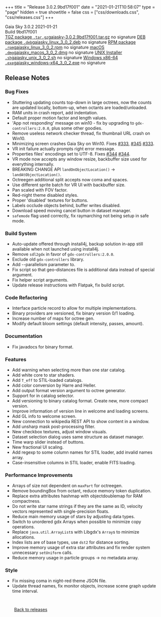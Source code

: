 +++
title = "Release 3.0.2.9bd17f001"
date = "2021-01-21T10:58:07"
type = "page"
hidden = true
showtitle = false
css = ["css/downloads.css", "css/releases.css"]
+++

<div class="download-container">
<div id="download-title">
<i class="gs-mdi-tag"></i>
Gaia Sky <span class="downloads-version">3.0.2</span> 
<time class="downloads-releasedate" datetime="2021-01-21T10:58:07" title="Published: 2021-01-21T10:58:07"><i class="gs-mdi-calendar"></i> 2021-01-21</time>
<div class="downloads-build">Build 9bd17f001</div></div>
<div class="download-section">
<a href="https://gaia.ari.uni-heidelberg.de/gaiasky/releases/3.0.2.9bd17f001/gaiasky-3.0.2.9bd17f001.tar.gz" class="download-button"><i class="gs-mdi-zip-box icon-button"></i> TGZ package <code>.tar.gz</code><span class="download-sub">gaiasky-3.0.2.9bd17f001.tar.gz</span></a>
<span class="signature">no signature</span>
<a href="https://gaia.ari.uni-heidelberg.de/gaiasky/releases/3.0.2.9bd17f001/gaiasky_linux_3_0_2.deb" class="download-button"><i class="gs-mdi-debian icon-button"></i> DEB package <code>.deb</code><span class="download-sub">gaiasky_linux_3_0_2.deb</span></a>
<span class="signature">no signature</span>
<a href="https://gaia.ari.uni-heidelberg.de/gaiasky/releases/3.0.2.9bd17f001/gaiasky_linux_3_0_2.rpm" class="download-button"><i class="gs-mdi-fedora icon-button"></i> RPM package <code>.rpm</code><span class="download-sub">gaiasky_linux_3_0_2.rpm</span></a>
<span class="signature">no signature</span>
<a href="https://gaia.ari.uni-heidelberg.de/gaiasky/releases/3.0.2.9bd17f001/gaiasky_macos_3_0_2.dmg" class="download-button"><i class="gs-fa6-brands-apple icon-button"></i> macOS <code>.dmg</code><span class="download-sub">gaiasky_macos_3_0_2.dmg</span></a>
<span class="signature">no signature</span>
<a href="https://gaia.ari.uni-heidelberg.de/gaiasky/releases/3.0.2.9bd17f001/gaiasky_unix_3_0_2.sh" class="download-button"><i class="gs-token-unix icon-button"></i> UNIX Installer <code>.sh</code><span class="download-sub">gaiasky_unix_3_0_2.sh</span></a>
<span class="signature">no signature</span>
<a href="https://gaia.ari.uni-heidelberg.de/gaiasky/releases/3.0.2.9bd17f001/gaiasky_windows-x64_3_0_2.exe" class="download-button"><i class="gs-fa6-brands-windows icon-button"></i> Windows x86-64 <code>.exe</code><span class="download-sub">gaiasky_windows-x64_3_0_2.exe</span></a>
<span class="signature">no signature</span>
</div>
</div>

<section class="release-notes">

# Release Notes

### Bug Fixes
- Stuttering updating counts top-down in large octrees, now the counts are updated locally, bottom-up, when octants are loaded/unloaded.
- RAM units in crash report, add indentation.
- Default proper motion factor and length values.
- 'App not responding' message on win10 - fix by upgrading to `gdx-controllers:2.0.0`, plus some other goodies.
- Remove useless network checker thread, fix thumbnail URL crash on Win10.
- Minimizing screen crashes Gaia Sky on Win10. Fixes [#333](https://gitlab.com/langurmonkey/gaiasky/issues/333), [#345](https://gitlab.com/langurmonkey/gaiasky/issues/345) [#333](https://gitlab.com/langurmonkey/gaiasky/issues/333).
- VR init failure actually prompts right error message.
- Properties files' encodings set to UTF-8. Fixes [#344](https://gitlab.com/langurmonkey/gaiasky/issues/344) [#344](https://gitlab.com/langurmonkey/gaiasky/issues/344).
- VR mode now accepts any window resize, backbuffer size used for everything internally.
- BREAKING CHANGE API `landOnObjectLocation()` -> `landAtObjectLocation()`.
- Octreegen additional split accepts now coma and spaces.
- Use different sprite batch for VR UI with backbuffer size.
- Pan scaled with FOV factor.
- Red-night theme disabled styles.
- Proper 'disabled' textures for buttons.
- Labels occlude objects behind, buffer writes disabled.
- Download speed moving cancel button in dataset manager.
- `safemode` flag used correctly, fix raymarching not being setup in safe mode.

### Build System
- Auto-update offered through install4j, backup solution in-app still available when not launched using install4j.
- Remove `sdl2gdx` in favor of `gdx-controllers:2.0.0`.
- Exclude old `gdx-controllers` library.
- Add --parallelism parameter to.
- Fix script so that geo-distances file is additional data instead of special argument.
- Fix helper script arguments.
- Update release instructions with Flatpak, fix build script.

### Code Refactoring
- Interface particle record to allow for multiple implementations.
- Binary providers are versioned, fix binary version 0/1 loading.
- Increase number of maps for octree gen.
- Modify default bloom settings (default intensity, passes, amount).

### Documentation
- Fix javadocs for binary format.

### Features
- Add warning when selecting more than one star catalog.
- Add white core to star shaders.
- Add `T_eff` to STIL-loaded catalogs.
- Add color conversion by Harre and Heller.
- Add output format version argument to octree generator.
- Support for  in catalog selector.
- Add versioning to binary catalog format. Create new, more compact version.
- Improve information of version line in welcome and loading screens.
- Add GL info to welcome screen.
- New connection to wikipedia REST API to show content in a window.
- Add unsharp mask post-processing filter.
- New checkbox textures, adjust window visuals.
- Dataset selection dialog uses same structure as dataset manager.
- Time warp slider instead of buttons.
- New fractional UI scaling.
- Add regexp to some column names for STIL loader, add invalid names array.
- Case-insensitive columns in STIL loader, enable FITS loading.

### Performance Improvements
- Arrays of size not dependent on `maxPart` for octreegen.
- Remove boundingBox from octant, reduce memory token duplication.
- Replace extra attributes hashmap with objectdoublemap for RAM compactness.
- Do not write star name strings if they are the same as ID, velocity vectors represented with single-precision floats.
- Reduce main memory usage of stars by adjusting data types.
- Switch to unordered gdx Arrays when possible to minimize copy operations.
- Replace `java.util.ArrayList`s with Libgdx's `Array`s to minimize allocations.
- Index lists are of base types, use `dst2` for distance sorting.
- Improve memory usage of extra star attributes and fix render system unnecessary `setUniform` calls.
- Reduce memory usage in particle groups -> no metadata array.

### Style
- Fix missing coma in night-red theme JSON file.
- Update thread names, fix monitor objects, increase scene graph update time interval.

</section>


<p class="center-text" style="padding: 30px;"><a href="/downloads/releases"><i class="gs-mdi-arrow-left-bold-circle"></i> Back to releases</a>
</p>
